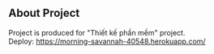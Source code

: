 ## About Project

Project is produced for "Thiết kế phần mềm" project.<br/>
Deploy: https://morning-savannah-40548.herokuapp.com/